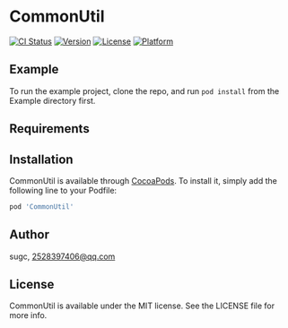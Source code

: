 # CommonUtil

[![CI Status](https://img.shields.io/travis/sugc/CommonUtil.svg?style=flat)](https://travis-ci.org/sugc/CommonUtil)
[![Version](https://img.shields.io/cocoapods/v/CommonUtil.svg?style=flat)](https://cocoapods.org/pods/CommonUtil)
[![License](https://img.shields.io/cocoapods/l/CommonUtil.svg?style=flat)](https://cocoapods.org/pods/CommonUtil)
[![Platform](https://img.shields.io/cocoapods/p/CommonUtil.svg?style=flat)](https://cocoapods.org/pods/CommonUtil)

## Example

To run the example project, clone the repo, and run `pod install` from the Example directory first.

## Requirements

## Installation

CommonUtil is available through [CocoaPods](https://cocoapods.org). To install
it, simply add the following line to your Podfile:

```ruby
pod 'CommonUtil'
```

## Author

sugc, 2528397406@qq.com

## License

CommonUtil is available under the MIT license. See the LICENSE file for more info.

